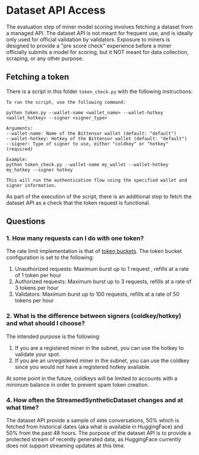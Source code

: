 # Dataset API Access

The evaluation step of miner model scoring involves fetching a dataset from a managed API. 
The dataset API is not meant for frequent use, and is ideally only used for official validation by validators. 
Exposure to miners is designed to provide a "pre score check" experience before a miner officially submits a model for scoring, but it NOT meant for data collection, scraping, or any other purpose.


## Fetching a token
There is a script in this folder `token_check.py` with the following instructions:

```
To run the script, use the following command:

python token.py --wallet-name <wallet_name> --wallet-hotkey <wallet_hotkey> --signer <signer_type>

Arguments:
--wallet-name: Name of the Bittensor wallet (default: "default")
--wallet-hotkey: Hotkey of the Bittensor wallet (default: "default")
--signer: Type of signer to use, either "coldkey" or "hotkey" (required)

Example:
python token_check.py --wallet-name my_wallet --wallet-hotkey my_hotkey --signer hotkey

This will run the authentication flow using the specified wallet and signer information.
```
As part of the execution of the script, there is an additional step to fetch the dataset API as a check that the token request is functional.

## Questions

### 1. How many requests can I do with one token?
The rate limit implementation is that of [token buckets](https://en.wikipedia.org/wiki/Token_bucket). 
The token bucket configuration is set to the following:
1. Unauthorized requests: Maximum burst up to 1 request , refills at a rate of 1 token per hour
2. Authorized requests: Maximum burst up to 3 requests, refills at a rate of 3 tokens per hour
3. Validators: Maximum burst up to 100 requests, refills at a rate of 50 tokens per hour


### 2. What is the difference between signers (coldkey/hotkey) and what should I choose?
The intended purpose is the following:
1. If you are a registered miner in the subnet, you can use the hotkey to validate your spot.
2. If you are an unregistered miner in the subnet, you can use the coldkey since you would not have a registered hotkey available.

At some point in the future, coldkeys will be limited to accounts with a minimum balance in order to prevent spam token creation.

### 4. How often the StreamedSyntheticDataset changes and at what time?
The dataset API provide a sample of `4096` conversations, 50% which is fetched from historical dates (aka what is available in HuggingFace) and 50% from the past 48 hours. 
The purpose of the dataset API is to provide a protected stream of recently generated data, as HuggingFace currently does not support streaming updates at this time.




